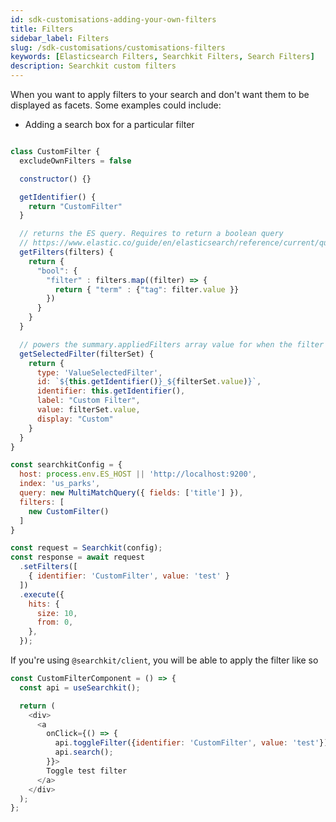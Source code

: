 ```yaml
---
id: sdk-customisations-adding-your-own-filters
title: Filters
sidebar_label: Filters
slug: /sdk-customisations/customisations-filters
keywords: [Elasticsearch Filters, Searchkit Filters, Search Filters]
description: Searchkit custom filters
---
```


When you want to apply filters to your search and don't want them to be displayed as facets. Some examples could include:

- Adding a search box for a particular filter

```javascript

class CustomFilter {
  excludeOwnFilters = false

  constructor() {}

  getIdentifier() {
    return "CustomFilter"
  }

  // returns the ES query. Requires to return a boolean query
  // https://www.elastic.co/guide/en/elasticsearch/reference/current/query-dsl-bool-query.html
  getFilters(filters) {
    return {
      "bool": {
        "filter" : filters.map((filter) => {
          return { "term" : {"tag": filter.value }}
        })
      }
    }
  }

  // powers the summary.appliedFilters array value for when the filter is added
  getSelectedFilter(filterSet) {
    return {
      type: 'ValueSelectedFilter',
      id: `${this.getIdentifier()}_${filterSet.value)}`,
      identifier: this.getIdentifier(),
      label: "Custom Filter",
      value: filterSet.value,
      display: "Custom"
    }
  }
}

const searchkitConfig = {
  host: process.env.ES_HOST || 'http://localhost:9200',
  index: 'us_parks',
  query: new MultiMatchQuery({ fields: ['title'] }),
  filters: [
    new CustomFilter()
  ]
}

const request = Searchkit(config);
const response = await request
  .setFilters([
    { identifier: 'CustomFilter', value: 'test' }
  ])
  .execute({
    hits: {
      size: 10,
      from: 0,
    },
  });

```

If you're using `@searchkit/client`, you will be able to apply the filter like so

```javascript
const CustomFilterComponent = () => {
  const api = useSearchkit();

  return (
    <div>
      <a
        onClick={() => {
          api.toggleFilter({identifier: 'CustomFilter', value: 'test'});
          api.search();
        }}>
        Toggle test filter
      </a>
    </div>
  );
};
```
